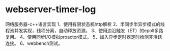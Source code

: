 # webserver-timer-log
网络服务器-c++语言实现
1、使用有限状态机http解析
2、半同步半异步模式的线程池并发实现，线程分离，自动释放资源。
3、使用边沿触发（ET）的epoll多路复用。
4、使用同步I/O模拟proactor模式。
5、加入异步定时器定时检测非活跃连接。
6、webbench测试。
